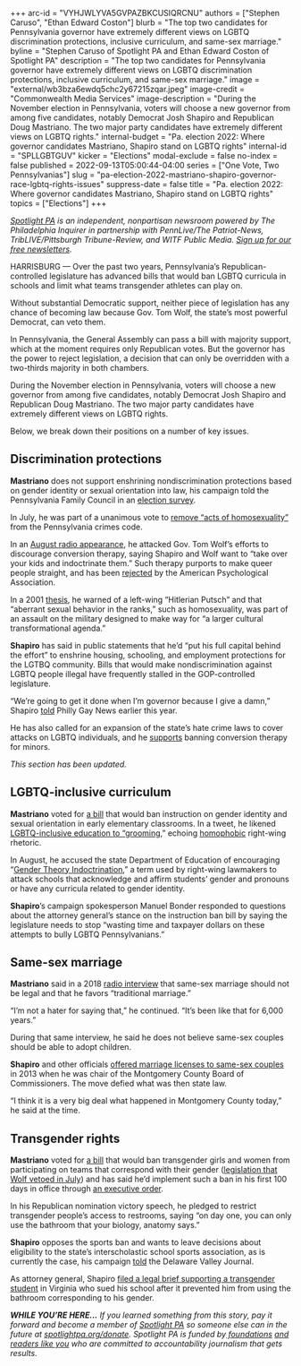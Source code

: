+++
arc-id = "VYHJWLYVA5GVPAZBKCUSIQRCNU"
authors = ["Stephen Caruso", "Ethan Edward Coston"]
blurb = "The top two candidates for Pennsylvania governor have extremely different views on LGBTQ discrimination protections, inclusive curriculum, and same-sex marriage."
byline = "Stephen Caruso of Spotlight PA and Ethan Edward Coston of Spotlight PA"
description = "The top two candidates for Pennsylvania governor have extremely different views on LGBTQ discrimination protections, inclusive curriculum, and same-sex marriage."
image = "external/wb3bza6ewdq5chc2y67215zqar.jpeg"
image-credit = "Commonwealth Media Services"
image-description = "During the November election in Pennsylvania, voters will choose a new governor from among five candidates, notably Democrat Josh Shapiro and Republican Doug Mastriano. The two major party candidates have extremely different views on LGBTQ rights."
internal-budget = "Pa. election 2022: Where governor candidates Mastriano, Shapiro stand on LGBTQ rights"
internal-id = "SPLLGBTGUV"
kicker = "Elections"
modal-exclude = false
no-index = false
published = 2022-09-13T05:00:44-04:00
series = ["One Vote, Two Pennsylvanias"]
slug = "pa-election-2022-mastriano-shapiro-governor-race-lgbtq-rights-issues"
suppress-date = false
title = "Pa. election 2022: Where governor candidates Mastriano, Shapiro stand on LGBTQ rights"
topics = ["Elections"]
+++

<a href="https://www.spotlightpa.org/"><i>Spotlight PA</i></a><i> is an independent, nonpartisan newsroom powered by The Philadelphia Inquirer in partnership with PennLive/The Patriot-News, TribLIVE/Pittsburgh Tribune-Review, and WITF Public Media. </i><a href="https://www.spotlightpa.org/newsletters"><i>Sign up for our free newsletters</i></a><i>.</i>

HARRISBURG — Over the past two years, Pennsylvania’s Republican-controlled legislature has advanced bills that would ban LGBTQ curricula in schools and limit what teams transgender athletes can play on.

Without substantial Democratic support, neither piece of legislation has any chance of becoming law because Gov. Tom Wolf, the state’s most powerful Democrat, can veto them.

In Pennsylvania, the General Assembly can pass a bill with majority support, which at the moment requires only Republican votes. But the governor has the power to reject legislation, a decision that can only be overridden with a two-thirds majority in both chambers.

During the November election in Pennsylvania, voters will choose a new governor from among five candidates, notably Democrat Josh Shapiro and Republican Doug Mastriano. The two major party candidates have extremely different views on LGBTQ rights.

Below, we break down their positions on a number of key issues.

<script src="https://www.spotlightpa.org/embed.js" async></script><div data-spl-embed-version="1" data-spl-src="https://www.spotlightpa.org/embeds/newsletter/"></div>

## Discrimination protections

<b>Mastriano</b> does not support enshrining nondiscrimination protections based on gender identity or sexual orientation into law, his campaign told the Pennsylvania Family Council in an <a href="https://web.archive.org/20220927203350/https://www.pafamilyvoter.com/candidate/governor/mastriano-doug/">election survey</a>. 

In July, he was part of a unanimous vote to <a href="https://www.legis.state.pa.us/CFDOCS/Legis/RC/Public/rc_view_action2.cfm?sess_yr=2021&sess_ind=0&rc_body=S&rc_nbr=685">remove “acts of homosexuality”</a> from the Pennsylvania crimes code.

In an <a href="https://soundcloud.com/newstalk1037fm/24-august-state-senator-mastriano-on-news-talk-1037fmmp3">August radio appearance</a>, he attacked Gov. Tom Wolf’s efforts to discourage conversion therapy, saying Shapiro and Wolf want to “take over your kids and indoctrinate them.” Such therapy purports to make queer people straight, and has been <a href="https://www.apa.org/about/policy/sexual-orientation">rejected</a> by the American Psychological Association.

In a 2001 <a href="https://s3.documentcloud.org/documents/22023661/gop-nominee-doug-mastrianos-thesis.pdf">thesis</a>, he warned of a left-wing “Hitlerian Putsch” and that “aberrant sexual behavior in the ranks,” such as homosexuality, was part of an assault on the military designed to make way for “a larger cultural transformational agenda.”

<b>Shapiro</b> has said in public statements that he’d “put his full capital behind the effort” to enshrine housing, schooling, and employment protections for the LGTBQ community. Bills that would make nondiscrimination against LGBTQ people illegal have frequently stalled in the GOP-controlled legislature.

“We’re going to get it done when I’m governor because I give a damn,” Shapiro <a href="https://epgn.com/2021/11/10/shapiro-pledges-to-pass-nondiscrimination-as-governor/">told</a> Philly Gay News earlier this year.

He has also called for an expansion of the state’s hate crime laws to cover attacks on LGBTQ individuals, and he <a href="https://web.archive.org/web/20221106184709/https://joshshapiro.org/policy-lgbtq/">supports</a> banning conversion therapy for minors.

<i>This section has been updated.</i>

## LGBTQ-inclusive curriculum

<b>Mastriano</b> voted for <a href="https://www.legis.state.pa.us/CFDOCS/Legis/RC/Public/rc_view_action2.cfm?sess_yr=2021&sess_ind=0&rc_body=S&rc_nbr=627">a bill</a> that would ban instruction on gender identity and sexual orientation in early elementary classrooms. In a tweet, he likened <a href="http://web.archive.org/web/20220622202718/https://twitter.com/SenMastriano/status/1539654429057507328">LGBTQ-inclusive education to “grooming</a>,” echoing <a href="https://www.vox.com/culture/23025505/leftist-groomers-homophobia-satanic-panic-explained">homophobic</a> right-wing rhetoric.

In August, he accused the state Department of Education of encouraging “<a href="https://senatormastriano.com/2022/08/02/mastriano-pennsylvania-department-of-education-encourages-gender-theory-indoctrination-in-public-schools/">Gender Theory Indoctrination</a>,” a term used by right-wing lawmakers to attack schools that acknowledge and affirm students’ gender and pronouns or have any curricula related to gender identity.

<b>Shapiro</b>’s campaign spokesperson Manuel Bonder responded to questions about the attorney general’s stance on the instruction ban bill by saying the legislature needs to stop “wasting time and taxpayer dollars on these attempts to bully LGBTQ Pennsylvanians.”

## Same-sex marriage

<b>Mastriano</b> said in a 2018 <a href="https://soundcloud.com/newstalk1037fm/news-talk-1037fm-welcomes-col-doug-mastriano-12-feb-18">radio interview</a> that same-sex marriage should not be legal and that he favors “traditional marriage.”

“I’m not a hater for saying that,” he continued. “It’s been like that for 6,000 years.”

During that same interview, he said he does not believe same-sex couples should be able to adopt children.

<b>Shapiro</b> and other officials <a href="https://www.timesleader.com/archive/356313/news-national-news-699845-defying-state-montgomery-county-will-issue-gay-marriage-licenses-2">offered marriage licenses to same-sex couples</a> in 2013 when he was chair of the Montgomery County Board of Commissioners. The move defied what was then state law.

“I think it is a very big deal what happened in Montgomery County today,” he said at the time.

<script src="https://www.spotlightpa.org/embed.js" async></script><div data-spl-embed-version="1" data-spl-src="https://www.spotlightpa.org/embeds/cta/?eyebrow=RALLY%20ROUND%20OUR%20COVERAGE&body=Support%20Spotlight%20PA's%20%3Cb%3Etrusted%2C%20reliable%20election%20reporting%3C%2Fb%3E%20that%20informs%20and%20empowers%20Pennsylvania%20voters.&cta=ALL%20GIFTS%20DOUBLED.%20GIVE%20NOW%20%C2%BB"></div>

## Transgender rights

<b>Mastriano</b> voted for <a href="https://www.legis.state.pa.us/cfdocs/billinfo/billinfo.cfm?sYear=2021&sInd=0&body=H&type=B&bn=972">a bill</a> that would ban transgender girls and women from participating on teams that correspond with their gender (<a href="https://www.metroweekly.com/2022/07/pennsylvania-governor-vetoes-transgender-sports-ban/">legislation that Wolf vetoed in July</a>) and has said he’d implement such a ban in his first 100 days in office through <a href="https://delawarevalleyjournal.com/mastriano-meltdown-gop-gov-candidate-abruptly-ends-podcast-interview-over-questions-about-qanon-linked-rally/">an executive order</a>.

In his Republican nomination victory speech, he pledged to restrict transgender people’s access to restrooms, saying “on day one, you can only use the bathroom that your biology, anatomy says.”

<b>Shapiro</b> opposes the sports ban and wants to leave decisions about eligibility to the state’s interscholastic school sports association, as is currently the case, his campaign <a href="https://delawarevalleyjournal.com/fairness-in-womens-sports-act-advances-to-full-senate-wolf-veto-likely/">told</a> the Delaware Valley Journal.

As attorney general, Shapiro <a href="https://www.attorneygeneral.gov/taking-action/ag-shapiro-22-other-attorneys-general-file-amicus-brief-in-transgender-discrimination-case/">filed a legal brief supporting a transgender student</a> in Virginia who sued his school after it prevented him from using the bathroom corresponding to his gender.

<i><b>WHILE YOU’RE HERE...</b></i><i> If you learned something from this story, pay it forward and become a member of </i><a href="https://www.spotlightpa.org/"><i>Spotlight PA</i></a><i> so someone else can in the future at </i><a href="https://www.spotlightpa.org/donate"><i>spotlightpa.org/donate</i></a><i>. Spotlight PA is funded by</i><a href="https://www.spotlightpa.org/support"><i> foundations</i></a><i> </i><a href="https://www.spotlightpa.org/support"><i>and readers like you</i></a><i> who are committed to accountability journalism that gets results.</i>
